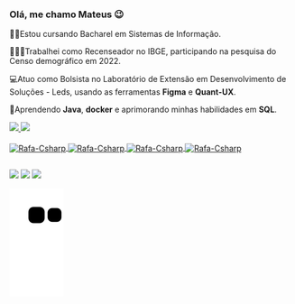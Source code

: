 ### Olá, me chamo Mateus 😉

  👨‍🎓Estou cursando Bacharel em Sistemas de Informação.
 
  👨🏼‍🔬Trabalhei como Recenseador no IBGE, participando na pesquisa do Censo demográfico em 2022.
 
  💻Atuo como Bolsista no Laboratório de Extensão em Desenvolvimento de Soluções - Leds, usando as ferramentas **Figma** e **Quant-UX**.
  
  🌱Aprendendo **Java**, **docker** e aprimorando minhas habilidades em **SQL**.



<!--
**MateusLannes/MateusLannes** is a ✨ _special_ ✨ repository because its `README.md` (this file) appears on your GitHub profile.

Here are some ideas to get you started:

- 🔭 I’m currently working on ...
- 🌱 I’m currently learning ...
- 👯 I’m looking to collaborate on ...
- 🤔 I’m looking for help with ...
- 💬 Ask me about ...
- 📫 How to reach me: ...
- 😄 Pronouns: ...
- ⚡ Fun fact:assad
-->


 <div>
  <a href="https://github.com/MateusLannes">
  <img height="170em" src="https://github-readme-stats.vercel.app/api?username=MateusLannes&show_icons=true&theme=dracula&include_all_commits=true&count_private=true"/>
  <img height="170em" src="https://github-readme-stats.vercel.app/api/top-langs/?username=MateusLannes&layout=compact&langs_count=16&theme=dracula"/>
</div>
  

<div style="display: inline_block"><br>
  <img align="center" alt="Rafa-Csharp" height="30" width="40" src="https://cdn.jsdelivr.net/gh/devicons/devicon/icons/c/c-original.svg" />
  <img align="center" alt="Rafa-Csharp" height="30" width="40" src="https://cdn.jsdelivr.net/gh/devicons/devicon/icons/java/java-original.svg" />
  <img align="center" alt="Rafa-Csharp" height="30" width="40" src="https://cdn.jsdelivr.net/gh/devicons/devicon/icons/python/python-original.svg" />
  <img align="center" alt="Rafa-Csharp" height="30" width="40" src="https://cdn.jsdelivr.net/gh/devicons/devicon/icons/figma/figma-original.svg" />
</div>

##

<div> 
  <a href="https://instagram.com/rafaballerini" target="_blank"><img src="https://img.shields.io/badge/-Instagram-%23E4405F?style=for-the-badge&logo=instagram&logoColor=white" target="_blank"></a>
  <a href="https://www.linkedin.com/in/mateus-lannes/" target="_blank"><img src="https://img.shields.io/badge/-LinkedIn-%230077B5?style=for-the-badge&logo=linkedin&logoColor=white" target="_blank"></a> 
  <a href = "mailto:mateuslannes100@gmail.com"><img src="https://img.shields.io/badge/Gmail-D14836?style=for-the-badge&logo=gmail&logoColor=white"></a>
</div>
  
![Snake animation](https://github.com/MateusLannes/MateusLannes/blob/output/github-contribution-grid-snake.svg)
